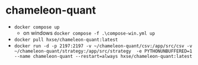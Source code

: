 # chameleon-quant
  * `docker compose up`
    * on windows `docker compose -f .\compose-win.yml up`
  * `docker pull hxse/chameleon-quant:latest`
  * `docker run -d -p 2197:2197 -v ~/chameleon-quant/csv:/app/src/csv -v ~/chameleon-quant/strategy:/app/src/strategy  -e PYTHONUNBUFFERED=1 --name chameleon-quant --restart=always hxse/chameleon-quant:latest`
